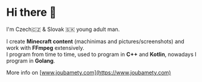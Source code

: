 # Hi there 👋
I'm Czech🇨🇿 & Slovak 🇸🇰 young adult man.

I create **Minecraft content** (machinimas and pictures/screenshots) and work with **FFmpeg** extensively.<br>
I program from time to time, used to program in **C++** and **Kotlin**, nowadays I program in **Golang**. 

More info on [www.joubamety.com](https://www.joubamety.com)
